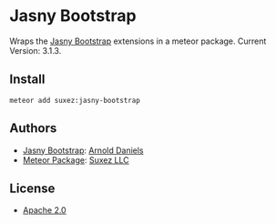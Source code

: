 # Jasny Bootstrap

Wraps the [Jasny Bootstrap](http://jasny.github.io/bootstrap/) extensions in a meteor package. Current Version: 3.1.3.

## Install

    meteor add suxez:jasny-bootstrap

## Authors

 * [Jasny Bootstrap](http://jasny.github.io/bootstrap/): [Arnold Daniels](https://github.com/jasny)
 * [Meteor Package](https://atmospherejs.com/suxez/jasny-bootstrap): [Suxez LLC](https://github.com/SuxezLLC)

## License

 * [Apache 2.0](https://github.com/jasny/bootstrap/blob/master/LICENSE)
